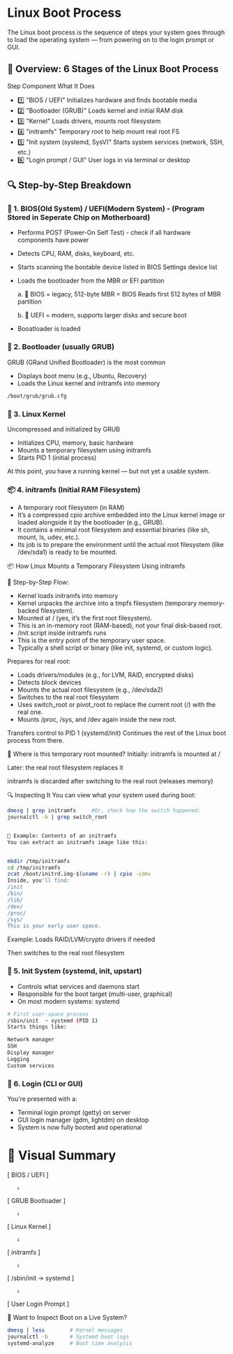 # Linux Boot Process

The Linux boot process is the sequence of steps your system goes through to load the operating system — from powering on to the login prompt or GUI.

## 🧠 Overview: 6 Stages of the Linux Boot Process
Step	Component	What It Does
- 1️⃣	"BIOS / UEFI"	Initializes hardware and finds bootable media
- 2️⃣	"Bootloader (GRUB)"	Loads kernel and initial RAM disk
- 3️⃣	"Kernel"	Loads drivers, mounts root filesystem
- 4️⃣	"initramfs"	Temporary root to help mount real root FS
- 5️⃣	"Init system (systemd, SysV)"	Starts system services (network, SSH, etc.)
- 6️⃣	"Login prompt / GUI"	User logs in via terminal or desktop

## 🔍 Step-by-Step Breakdown


### 🏁 1. BIOS(Old System) / UEFI(Modern System) - (Program Stored in Seperate Chip on Motherboard)
- Performs POST (Power-On Self Test) - check if all hardware components have power
- Detects CPU, RAM, disks, keyboard, etc.
- Starts scanning the bootable device listed in BIOS Settings device list
- Loads the bootloader from the MBR or EFI partition

  
  a. 🔧 BIOS = legacy, 512-byte MBR = BIOS Reads first 512 bytes of MBR partition

  
  b. 🔧 UEFI = modern, supports larger disks and secure boot

  
- Booatloader is loaded


### 🚀 2. Bootloader (usually GRUB)

GRUB (GRand Unified Bootloader) is the most common

- Displays boot menu (e.g., Ubuntu, Recovery)
- Loads the Linux kernel and initramfs into memory

```bash
/boot/grub/grub.cfg
```

### 🧩 3. Linux Kernel


Uncompressed and initialized by GRUB

- Initializes CPU, memory, basic hardware
- Mounts a temporary filesystem using initramfs
- Starts PID 1 (initial process)

At this point, you have a running kernel — but not yet a usable system.


### 📦 4. initramfs (Initial RAM Filesystem)


- A temporary root filesystem (in RAM)
- It’s a compressed cpio archive embedded into the Linux kernel image or loaded alongside it by the bootloader (e.g., GRUB).
- It contains a minimal root filesystem and essential binaries (like sh, mount, ls, udev, etc.).
- Its job is to prepare the environment until the actual root filesystem (like /dev/sda1) is ready to be mounted.


📦 How Linux Mounts a Temporary Filesystem Using initramfs

🔁 Step-by-Step Flow:


- Kernel loads initramfs into memory
- Kernel unpacks the archive into a tmpfs filesystem (temporary memory-backed filesystem).
- Mounted at / (yes, it’s the first root filesystem).
- This is an in-memory root (RAM-based), not your final disk-based root.
- /init script inside initramfs runs
- This is the entry point of the temporary user space.
- Typically a shell script or binary (like init, systemd, or custom logic).

Prepares for real root:

- Loads drivers/modules (e.g., for LVM, RAID, encrypted disks)
- Detects block devices
- Mounts the actual root filesystem (e.g., /dev/sda2)
- Switches to the real root filesystem
- Uses switch_root or pivot_root to replace the current root (/) with the real one.
- Mounts /proc, /sys, and /dev again inside the new root.

Transfers control to PID 1 (systemd/init)
Continues the rest of the Linux boot process from there.

📍 Where is this temporary root mounted?
Initially: initramfs is mounted at /

Later: the real root filesystem replaces it

initramfs is discarded after switching to the real root (releases memory)

🔍 Inspecting It
You can view what your system used during boot:
```bash
dmesg | grep initramfs     #Or, check how the switch happened:
journalctl -b | grep switch_root


📌 Example: Contents of an initramfs
You can extract an initramfs image like this:


mkdir /tmp/initramfs
cd /tmp/initramfs
zcat /boot/initrd.img-$(uname -r) | cpio -idmv
Inside, you'll find:
/init
/bin/
/lib/
/dev/
/proc/
/sys/
This is your early user space.
```


Example: Loads RAID/LVM/crypto drivers if needed

Then switches to the real root filesystem

### 🔧 5. Init System (systemd, init, upstart)


- Controls what services and daemons start
- Responsible for the boot target (multi-user, graphical)
- On most modern systems: systemd
```bash
# First user-space process
/sbin/init  ➝ systemd (PID 1)
Starts things like:

Network manager
SSH
Display manager
Logging
Custom services

```

### 👤 6. Login (CLI or GUI)


You’re presented with a:
- Terminal login prompt (getty) on server
- GUI login manager (gdm, lightdm) on desktop
- System is now fully booted and operational



# 🧭 Visual Summary


[ BIOS / UEFI ]


       ↓

       
[ GRUB Bootloader ]

       ↓

       
[ Linux Kernel ]

       ↓

       
[ initramfs ]

       ↓

       
[ /sbin/init → systemd ]

       ↓

       
[ User Login Prompt ]




🔎 Want to Inspect Boot on a Live System?
```bash
dmesg | less        # Kernel messages
journalctl -b       # Systemd boot logs
systemd-analyze     # Boot time analysis
```

